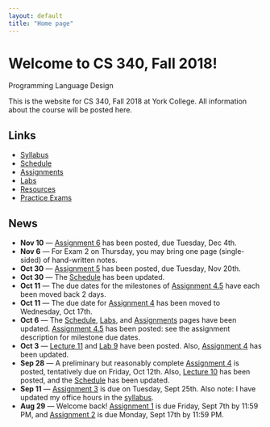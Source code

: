 ```yaml
---
layout: default
title: "Home page"
---
```


# Welcome to CS 340, Fall 2018!

<div id="subtitle">Programming Language Design</div>

This is the website for CS 340, Fall 2018 at York College.  All information about the course will be posted here.

## Links

* [Syllabus](syllabus.html)
* [Schedule](schedule.html)
* [Assignments](assign/index.html)
* [Labs](labs/index.html)
* [Resources](resources/index.html)
* [Practice Exams](practice/index.html)

## News

* **Nov 10** &mdash; [Assignment 6](assign/assign06.html) has been posted, due Tuesday, Dec 4th.
* **Nov 6** &mdash; For Exam 2 on Thursday, you may bring one page (single-sided) of hand-written notes.
* **Oct 30** &mdash; [Assignment 5](assign/assign05.html) has been posted, due Tuesday, Nov 20th.
* **Oct 30** &mdash; The [Schedule](schedule.html) has been updated.
* **Oct 11** &mdash; The due dates for the milestones of [Assignment 4.5](assign/assign04_5.html) have each been moved back 2 days.
* **Oct 11** &mdash; The due date for [Assignment 4](assign/assign04.html) has been moved to Wednesday, Oct 17th.
* **Oct 6** &mdash; The [Schedule](schedule.html), [Labs](labs/index.html), and [Assignments](assign/index.html) pages have been updated.  [Assignment 4.5](assign/index.html) has been posted: see the assignment description for milestone due dates.
* **Oct 3** &mdash; [Lecture 11](lectures/lecture11.html) and [Lab 9](labs/lab09.html) have been posted.  Also, [Assignment 4](assign/assign04.html) has been updated.
* **Sep 28** &mdash; A preliminary but reasonably complete [Assignment 4](assign/assign04.html) is posted, tentatively due on Friday, Oct 12th.  Also, [Lecture 10](lectures/lecture10.html) has been posted, and the [Schedule](schedule.html) has been updated.
* **Sep 11** &mdash; [Assignment 3](assign/assign03.html) is due on Tuesday, Sept 25th. Also note: I have updated my office hours in the [syllabus](syllabus.html).
* **Aug 29** &mdash; Welcome back!  [Assignment 1](assign/assign01.html) is due Friday, Sept 7th by 11:59 PM, and [Assignment 2](assign/assign02.html) is due Monday, Sept 17th by 11:59 PM.
